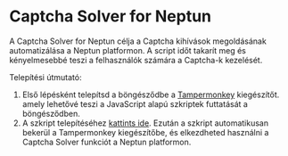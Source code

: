 # Captcha Solver for Neptun

A Captcha Solver for Neptun célja a Captcha kihívások megoldásának automatizálása a Neptun platformon. A script időt takarít meg és kényelmesebbé teszi a felhasználók számára a Captcha-k kezelését. 

Telepítési útmutató:
1. Első lépésként telepítsd a böngésződbe a [Tampermonkey](https://www.tampermonkey.net/) kiegészítőt. amely lehetővé teszi a JavaScript alapú szkriptek futtatását a böngésződben.
2. A szkript telepítéséhez [kattints ide](https://github.com/LetsUpdate/CSN/releases/latest/download/CSN.user.js). Ezután a szkript automatikusan bekerül a Tampermonkey kiegészítőbe, és elkezdheted használni a Captcha Solver funkciót a Neptun platformon.